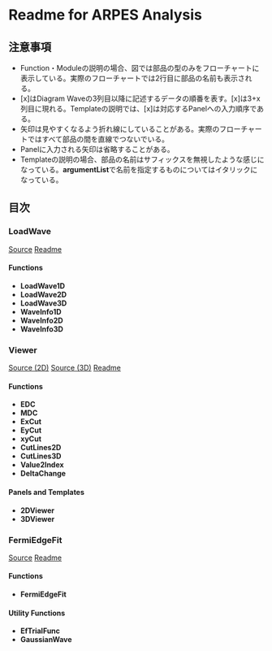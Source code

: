 # Readme for ARPES Analysis
## 注意事項
- Function・Moduleの説明の場合、図では部品の型のみをフローチャートに表示している。実際のフローチャートでは2行目に部品の名前も表示される。
- \[x\]はDiagram Waveの3列目以降に記述するデータの順番を表す。\[x\]は3+x列目に現れる。Templateの説明では、\[x\]は対応するPanelへの入力順序である。
- 矢印は見やすくなるよう折れ線にしていることがある。実際のフローチャートではすべて部品の間を直線でつないでいる。
- Panelに入力される矢印は省略することがある。
- Templateの説明の場合、部品の名前はサフィックスを無視したような感じになっている。**argumentList**で名前を指定するものについてはイタリックになっている。

## 目次
### LoadWave
[Source](https://github.com/Hiroaki-Tanaka-0606/IgorAnalysisFramework/blob/master/02.%20ARPES/IAF_LoadWave.ipf)
[Readme](https://github.com/Hiroaki-Tanaka-0606/IgorAnalysisFramework/blob/master/02.%20ARPES/README_LoadWave.md)
#### Functions
- **LoadWave1D**
- **LoadWave2D**
- **LoadWave3D**
- **WaveInfo1D**
- **WaveInfo2D**
- **WaveInfo3D**

### Viewer
[Source (2D)](https://github.com/Hiroaki-Tanaka-0606/IgorAnalysisFramework/blob/master/02.%20ARPES/IAF_2DViewer.ipf)
[Source (3D)](https://github.com/Hiroaki-Tanaka-0606/IgorAnalysisFramework/blob/master/02.%20ARPES/IAF_3DViewer.ipf)
[Readme](https://github.com/Hiroaki-Tanaka-0606/IgorAnalysisFramework/blob/master/02.%20ARPES/README_Viewer.md)
#### Functions
- **EDC**
- **MDC**
- **ExCut**
- **EyCut**
- **xyCut**
- **CutLines2D**
- **CutLines3D**
- **Value2Index**
- **DeltaChange**

#### Panels and Templates
- **2DViewer**
- **3DViewer**

### FermiEdgeFit
[Source](https://github.com/Hiroaki-Tanaka-0606/IgorAnalysisFramework/blob/master/02.%20ARPES/IAF_FermiEdgeFit.ipf)
[Readme](https://github.com/Hiroaki-Tanaka-0606/IgorAnalysisFramework/blob/master/02.%20ARPES/README_FermiEdgeFit.ipf)
#### Functions
- **FermiEdgeFit**
#### Utility Functions
- **EfTrialFunc**
- **GaussianWave**
